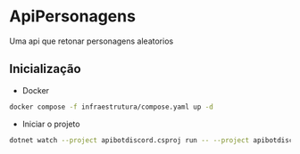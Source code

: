 # ApiPersonagens

Uma api que retonar personagens aleatorios


## Inicialização

- Docker 

```bash
docker compose -f infraestrutura/compose.yaml up -d
```

- Iniciar o projeto

```bash
dotnet watch --project apibotdiscord.csproj run -- --project apibotdiscord.csproj
```